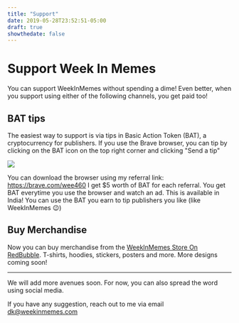 ```yaml
---
title: "Support"
date: 2019-05-28T23:52:51-05:00
draft: true
showthedate: false
---
```


# Support Week In Memes

You can support WeekInMemes without spending a dime! Even better, when you support using either of the following channels, you get paid too!

## BAT tips

The easiest way to support is via tips in Basic Action Token (BAT), a cryptocurrency for publishers. If you use the Brave browser, you can tip by clicking on the BAT icon on the top right corner and clicking "Send a tip"

![](img/brave-tip.png) 

You can download the browser using my referral link: https://brave.com/wee460 I get $5 worth of BAT for each referral. You get BAT everytime you use the browser and watch an ad. This is available in India! You can use the BAT you earn to tip publishers you like (like WeekInMemes :wink:)


## Buy Merchandise

Now you can buy merchandise from the [WeekInMemes Store On RedBubble](https://www.redbubble.com/people/weekinmemes/shop). T-shirts, hoodies, stickers, posters and more. More designs coming soon!

---

We will add more avenues soon. For now, you can also spread the word using social media.

If you have any suggestion, reach out to me via email dk@weekinmemes.com 
